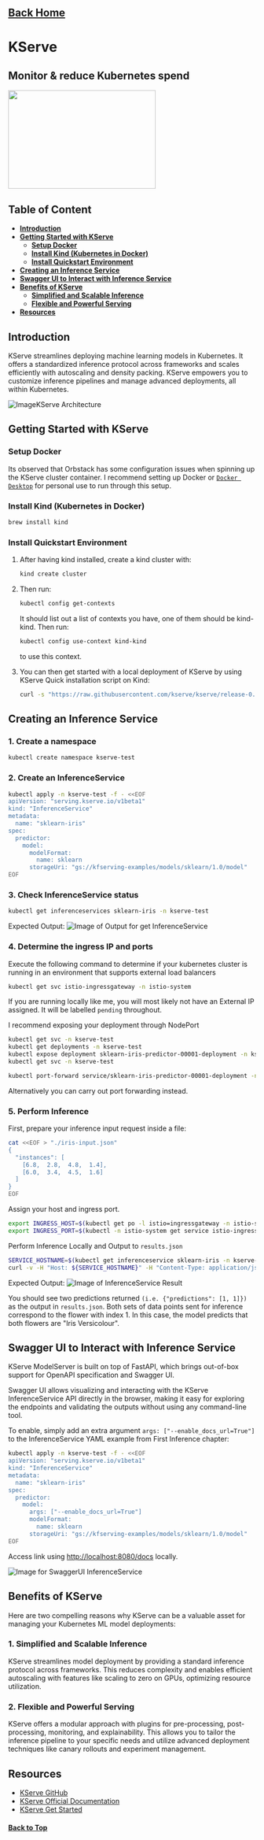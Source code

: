 ## [Back Home](../../README.md)

# KServe
## Monitor & reduce Kubernetes spend


<img src="../src/img/kserve/logo.png" width="300" height="200">

## Table of Content
* **[Introduction](#introduction)**
* **[Getting Started with KServe](#getting-started-with-kserve)**
    * **[Setup Docker](#setup-docker)**
    * **[Install Kind (Kubernetes in Docker)](#install-kind-kubernetes-in-docker)**
    * **[Install Quickstart Environment](#install-quickstart-environment)**
* **[Creating an Inference Service](#creating-an-inference-service)**
* **[Swagger UI to Interact with Inference Service](#swagger-ui-to-interact-with-inference-service)**
* **[Benefits of KServe](#benefits-of-kserve)**
    * **[Simplified and Scalable Inference](#1-simplified-and-scalable-inference)**
    * **[Flexible and Powerful Serving](#2-flexible-and-powerful-serving)**
* **[Resources](#resources)**

## Introduction
KServe streamlines deploying machine learning models in Kubernetes. It offers a standardized inference protocol across frameworks and scales efficiently with autoscaling and density packing.  KServe empowers you to customize inference pipelines and manage advanced deployments, all within Kubernetes.

![ImageKServe Architecture](../src/img/kserve/architecture.png)

## Getting Started with KServe

### Setup Docker
Its observed that Orbstack has some configuration issues when spinning up the KServe cluster container. I recommend setting up Docker or [`Docker Desktop`](https://www.docker.com/products/docker-desktop/) for personal use to run through this setup.


### Install Kind (Kubernetes in Docker)

```bash
brew install kind
```

### Install Quickstart Environment

1. After having kind installed, create a kind cluster with:
    ```bash
    kind create cluster
    ```

2. Then run:
    ```bash
    kubectl config get-contexts
    ```

    It should list out a list of contexts you have, one of them should be kind-kind. Then run:
    ```bash
    kubectl config use-context kind-kind
    ```
    to use this context.

  3. You can then get started with a local deployment of KServe by using KServe Quick installation script on Kind:
      ```bash
      curl -s "https://raw.githubusercontent.com/kserve/kserve/release-0.12/hack/quick_install.sh" | bash
      ```


## Creating an Inference Service
### 1. Create a namespace
```bash
kubectl create namespace kserve-test
```

### 2. Create an InferenceService
```bash
kubectl apply -n kserve-test -f - <<EOF
apiVersion: "serving.kserve.io/v1beta1"
kind: "InferenceService"
metadata:
  name: "sklearn-iris"
spec:
  predictor:
    model:
      modelFormat:
        name: sklearn
      storageUri: "gs://kfserving-examples/models/sklearn/1.0/model"
EOF
```

### 3. Check InferenceService status
```bash
kubectl get inferenceservices sklearn-iris -n kserve-test
```
Expected Output:
![Image of Output for get InferenceService](../src/img/kserve/kserve_get_inference.png)

### 4. Determine the ingress IP and ports
Execute the following command to determine if your kubernetes cluster is running in an environment that supports external load balancers
```bash
kubectl get svc istio-ingressgateway -n istio-system
```
If you are running locally like me, you will most likely not have an External IP assigned. It will be labelled `pending` throughout.

I recommend exposing your deployment through NodePort
```bash
kubectl get svc -n kserve-test
kubectl get deployments -n kserve-test
kubectl expose deployment sklearn-iris-predictor-00001-deployment -n kserve-test --type=NodePort --port=8080
kubectl get svc -n kserve-test

kubectl port-forward service/sklearn-iris-predictor-00001-deployment -n kserve-test 8080:8080
```

Alternatively you can carry out port forwarding instead.

### 5. Perform Inference
First, prepare your inference input request inside a file:
```bash
cat <<EOF > "./iris-input.json"
{
  "instances": [
    [6.8,  2.8,  4.8,  1.4],
    [6.0,  3.4,  4.5,  1.6]
  ]
}
EOF
```

Assign your host and ingress port.
```bash
export INGRESS_HOST=$(kubectl get po -l istio=ingressgateway -n istio-system -o jsonpath='{.items[0].status.hostIP}')
export INGRESS_PORT=$(kubectl -n istio-system get service istio-ingressgateway -o jsonpath='{.spec.ports[?(@.name=="http2")].nodePort}')
```

Perform Inference Locally and Output to `results.json`
```bash
SERVICE_HOSTNAME=$(kubectl get inferenceservice sklearn-iris -n kserve-test -o jsonpath='{.status.url}' | cut -d "/" -f 3)
curl -v -H "Host: ${SERVICE_HOSTNAME}" -H "Content-Type: application/json" "http://${INGRESS_HOST}:${INGRESS_PORT}/v1/models/sklearn-iris:predict" -d @./iris-input.json -o results.json
```

Expected Output:
![Image of InferenceService Result](../src/img/kserve/inference.png)

You should see two predictions returned `(i.e. {"predictions": [1, 1]})` as the output in `results.json`. Both sets of data points sent for inference correspond to the flower with index 1. In this case, the model predicts that both flowers are "Iris Versicolour".


## Swagger UI to Interact with Inference Service
KServe ModelServer is built on top of FastAPI, which brings out-of-box support for OpenAPI specification and Swagger UI.

Swagger UI allows visualizing and interacting with the KServe InferenceService API directly in the browser, making it easy for exploring the endpoints and validating the outputs without using any command-line tool.

To enable, simply add an extra argument `args: ["--enable_docs_url=True"]` to the InferenceService YAML example from First Inference chapter:

```bash
kubectl apply -n kserve-test -f - <<EOF
apiVersion: "serving.kserve.io/v1beta1"
kind: "InferenceService"
metadata:
  name: "sklearn-iris"
spec:
  predictor:
    model:
      args: ["--enable_docs_url=True"]
      modelFormat:
        name: sklearn
      storageUri: "gs://kfserving-examples/models/sklearn/1.0/model"
EOF
```

Access link using [http://localhost:8080/docs](http://localhost:8080/docs) locally.

![Image for SwaggerUI InferenceService](../src/img/kserve/swaggerUI.png)

## Benefits of KServe

Here are two compelling reasons why KServe can be a valuable asset for managing your Kubernetes ML model deployments:

### 1. **Simplified and Scalable Inference**
KServe streamlines model deployment by providing a standard inference protocol across frameworks. This reduces complexity and enables efficient autoscaling with features like scaling to zero on GPUs, optimizing resource utilization.

### 2. **Flexible and Powerful Serving**
KServe offers a modular approach with plugins for pre-processing, post-processing, monitoring, and explainability. This allows you to tailor the inference pipeline to your specific needs and utilize advanced deployment techniques like canary rollouts and experiment management.

## Resources
- [KServe GitHub](https://github.com/kserve/kserve)
- [KServe Official Documentation](https://kserve.github.io/website/master/)
- [KServe Get Started](https://kserve.github.io/website/master/get_started/)


#### [Back to Top](#back-home)
